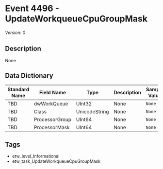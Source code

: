 # Event 4496 - UpdateWorkqueueCpuGroupMask
###### Version: 0

## Description
None

## Data Dictionary
|Standard Name|Field Name|Type|Description|Sample Value|
|---|---|---|---|---|
|TBD|dwWorkQueue|UInt32|None|`None`|
|TBD|Class|UnicodeString|None|`None`|
|TBD|ProcessorGroup|UInt64|None|`None`|
|TBD|ProcessorMask|UInt64|None|`None`|

## Tags
* etw_level_Informational
* etw_task_UpdateWorkqueueCpuGroupMask